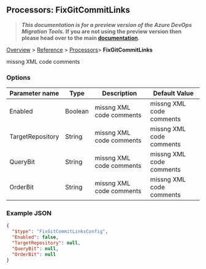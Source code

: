 ## Processors: FixGitCommitLinks

>**_This documentation is for a preview version of the Azure DevOps Migration Tools._ If you are not using the preview version then please head over to the main [documentation](https://nkdagility.github.io/azure-devops-migration-tools).**

[Overview](.././index.md) > [Reference](../index.md) > [Processors](./index.md)> **FixGitCommitLinks**

missng XML code comments

### Options

| Parameter name         | Type    | Description                              | Default Value                            |
|------------------------|---------|------------------------------------------|------------------------------------------|
| Enabled | Boolean | missng XML code comments | missng XML code comments |
| TargetRepository | String | missng XML code comments | missng XML code comments |
| QueryBit | String | missng XML code comments | missng XML code comments |
| OrderBit | String | missng XML code comments | missng XML code comments |


### Example JSON

```JSON
{
  "$type": "FixGitCommitLinksConfig",
  "Enabled": false,
  "TargetRepository": null,
  "QueryBit": null,
  "OrderBit": null
}
```